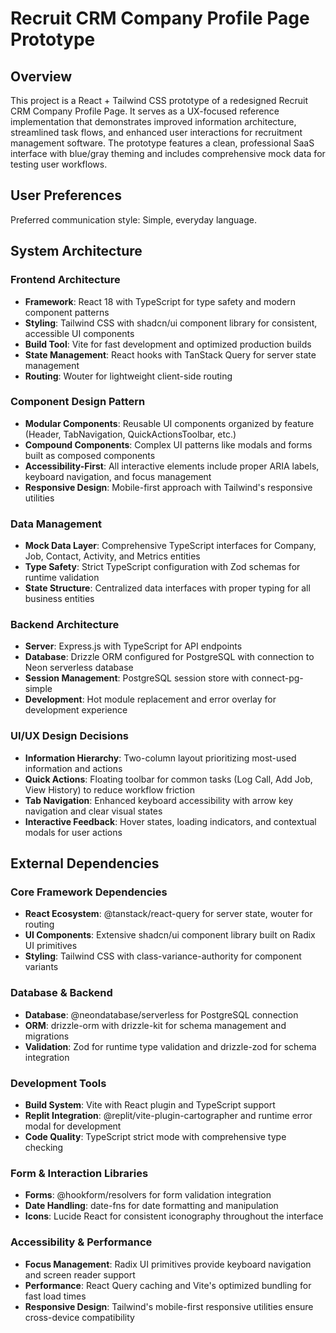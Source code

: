 # Recruit CRM Company Profile Page Prototype

## Overview

This project is a React + Tailwind CSS prototype of a redesigned Recruit CRM Company Profile Page. It serves as a UX-focused reference implementation that demonstrates improved information architecture, streamlined task flows, and enhanced user interactions for recruitment management software. The prototype features a clean, professional SaaS interface with blue/gray theming and includes comprehensive mock data for testing user workflows.

## User Preferences

Preferred communication style: Simple, everyday language.

## System Architecture

### Frontend Architecture
- **Framework**: React 18 with TypeScript for type safety and modern component patterns
- **Styling**: Tailwind CSS with shadcn/ui component library for consistent, accessible UI components
- **Build Tool**: Vite for fast development and optimized production builds
- **State Management**: React hooks with TanStack Query for server state management
- **Routing**: Wouter for lightweight client-side routing

### Component Design Pattern
- **Modular Components**: Reusable UI components organized by feature (Header, TabNavigation, QuickActionsToolbar, etc.)
- **Compound Components**: Complex UI patterns like modals and forms built as composed components
- **Accessibility-First**: All interactive elements include proper ARIA labels, keyboard navigation, and focus management
- **Responsive Design**: Mobile-first approach with Tailwind's responsive utilities

### Data Management
- **Mock Data Layer**: Comprehensive TypeScript interfaces for Company, Job, Contact, Activity, and Metrics entities
- **Type Safety**: Strict TypeScript configuration with Zod schemas for runtime validation
- **State Structure**: Centralized data interfaces with proper typing for all business entities

### Backend Architecture
- **Server**: Express.js with TypeScript for API endpoints
- **Database**: Drizzle ORM configured for PostgreSQL with connection to Neon serverless database
- **Session Management**: PostgreSQL session store with connect-pg-simple
- **Development**: Hot module replacement and error overlay for development experience

### UI/UX Design Decisions
- **Information Hierarchy**: Two-column layout prioritizing most-used information and actions
- **Quick Actions**: Floating toolbar for common tasks (Log Call, Add Job, View History) to reduce workflow friction
- **Tab Navigation**: Enhanced keyboard accessibility with arrow key navigation and clear visual states
- **Interactive Feedback**: Hover states, loading indicators, and contextual modals for user actions

## External Dependencies

### Core Framework Dependencies
- **React Ecosystem**: @tanstack/react-query for server state, wouter for routing
- **UI Components**: Extensive shadcn/ui component library built on Radix UI primitives
- **Styling**: Tailwind CSS with class-variance-authority for component variants

### Database & Backend
- **Database**: @neondatabase/serverless for PostgreSQL connection
- **ORM**: drizzle-orm with drizzle-kit for schema management and migrations
- **Validation**: Zod for runtime type validation and drizzle-zod for schema integration

### Development Tools
- **Build System**: Vite with React plugin and TypeScript support
- **Replit Integration**: @replit/vite-plugin-cartographer and runtime error modal for development
- **Code Quality**: TypeScript strict mode with comprehensive type checking

### Form & Interaction Libraries
- **Forms**: @hookform/resolvers for form validation integration
- **Date Handling**: date-fns for date formatting and manipulation
- **Icons**: Lucide React for consistent iconography throughout the interface

### Accessibility & Performance
- **Focus Management**: Radix UI primitives provide keyboard navigation and screen reader support
- **Performance**: React Query caching and Vite's optimized bundling for fast load times
- **Responsive Design**: Tailwind's mobile-first responsive utilities ensure cross-device compatibility
